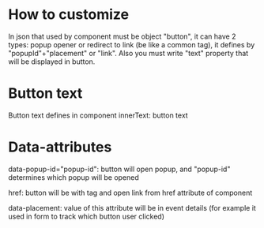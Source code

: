 # How to customize
In json that used by component must be object "button", it can have 2 types: popup opener or redirect to link (be like a common <a> tag), it defines by "popupId"+"placement" or "link". Also you must write "text" property that will be displayed in button. 

# Button text
Button text defines in component innerText: <button-component>button text</button-component>

# Data-attributes
data-popup-id="popup-id": button will open popup, and "popup-id" determines which popup will be opened

href: button will be with tag <a> and open link from href attribute of component

data-placement: value of this attribute  will be in event details (for example it used in form to track which button user clicked)
